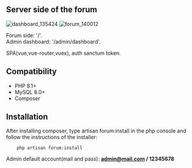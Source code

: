 
## Server side of the forum

![dashboard_135424](https://github.com/twocoffeecups/forum/assets/128425204/27f2968f-b394-4ace-891c-ccfb4f37f1e5)
![forum_140012](https://github.com/twocoffeecups/forum/assets/128425204/a07a8372-8f71-4c38-982a-fda1f970f632)

Forum side: '/'. <br>
Admin dashboard: '/admin/dashboard'. <br>

SPA(vue,vue-router,vuex), auth sanctum token.

## Compatibility

- PHP 8.1+
- MySQL 8.0+
- Composer

## Installation

After installing composer, type artisan forum:install in the php console and follow the instructions of the installer:

```angular2html
    php artisan forum:install
```

Admin default account(mail and pass): <b>admin@mail.com / 12345678</b>
